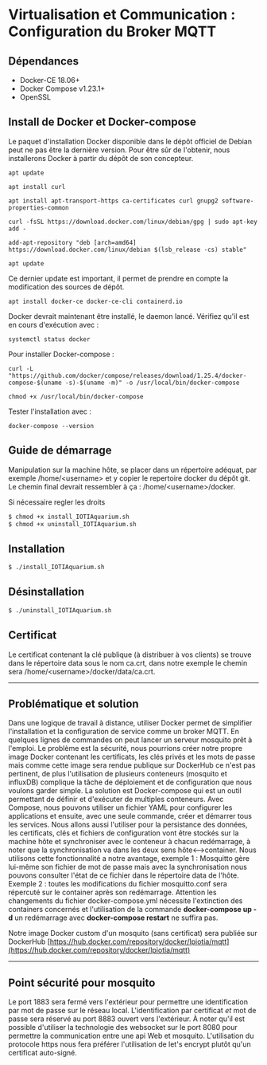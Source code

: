 # Virtualisation et Communication : Configuration du Broker MQTT

## Dépendances

- Docker-CE 18.06+
- Docker Compose v1.23.1+
- OpenSSL

## Install de Docker et Docker-compose

Le paquet d'installation Docker disponible dans le dépôt officiel de Debian peut ne pas être la dernière version. Pour être sûr de l'obtenir, nous installerons Docker à partir du dépôt de son concepteur. 

``` shell
apt update

apt install curl

apt install apt-transport-https ca-certificates curl gnupg2 software-properties-common

curl -fsSL https://download.docker.com/linux/debian/gpg | sudo apt-key add -

add-apt-repository "deb [arch=amd64] https://download.docker.com/linux/debian $(lsb_release -cs) stable"

apt update
```
Ce dernier update est important, il permet de prendre en compte la modification des sources de dépôt.

``` shell
apt install docker-ce docker-ce-cli containerd.io
```
Docker devrait maintenant être installé, le daemon lancé. Vérifiez qu'il est en cours d'exécution avec :
``` shell
systemctl status docker
```
Pour installer Docker-compose :
``` shell
curl -L "https://github.com/docker/compose/releases/download/1.25.4/docker-compose-$(uname -s)-$(uname -m)" -o /usr/local/bin/docker-compose

chmod +x /usr/local/bin/docker-compose
```
Tester l'installation avec :
``` shell
docker-compose --version
```

## Guide de démarrage
Manipulation sur la machine hôte, se placer dans un répertoire adéquat, par exemple /home/\<username\> et y copier le repertoire docker du dépôt git. Le chemin final devrait ressembler à ça : /home/\<username\>/docker.

Si nécessaire regler les droits
```bash
$ chmod +x install_IOTIAquarium.sh
$ chmod +x uninstall_IOTIAquarium.sh
```
## Installation
```bash
$ ./install_IOTIAquarium.sh
```
## Désinstallation

```bash
$ ./uninstall_IOTIAquarium.sh
```
## Certificat
Le certificat contenant la clé publique (à distribuer à vos clients) se trouve dans le répertoire data sous le nom ca.crt, dans notre exemple le chemin sera /home/\<username\>/docker/data/ca.crt.
___

## Problématique et solution

Dans une logique de travail à distance, utiliser Docker permet de simplifier l'installation et la configuration de service comme un broker MQTT. En quelques lignes de commandes on peut lancer un serveur mosquito prêt à l'emploi. Le problème est la sécurité, nous pourrions créer notre propre image Docker contenant les certificats, les clés privés et les mots de passe mais comme cette image sera rendue publique sur DockerHub ce n'est pas pertinent, de plus l'utilisation de plusieurs conteneurs (mosquito et influxDB) complique la tâche de déploiement et de configuration que nous voulons garder simple.
La solution est Docker-compose qui est un outil permettant de définir et d'exécuter de multiples conteneurs. Avec Compose, nous pouvons utiliser un fichier YAML pour configurer les applications et ensuite, avec une seule commande, créer et démarrer tous les services. Nous allons aussi l'utiliser pour la persistance des données, les certificats, clés et fichiers de configuration vont être stockés sur la machine hôte et synchroniser avec le conteneur à chacun redémarrage, à noter que la synchronisation va dans les deux sens hôte\<\-\-\>container. Nous utilisons cette fonctionnalité a notre avantage, exemple 1 : Mosquitto gère lui-même son fichier de mot de passe mais avec la synchronisation nous pouvons consulter l'état de ce fichier dans le répertoire data de l'hôte. Exemple 2 : toutes les modifications du fichier mosquitto.conf sera répercuté sur le container après son redémarrage. 
Attention les changements du fichier docker-compose.yml nécessite l'extinction des containers concernés et l'utilisation de la commande **docker-compose up -d** un redémarrage avec **docker-compose restart** ne suffira pas.

Notre image Docker custom d'un mosquito (sans certificat) sera publiée sur DockerHub 
[https://hub.docker.com/repository/docker/lpiotia/mqtt](https://hub.docker.com/repository/docker/lpiotia/mqtt)
___

## Point sécurité pour mosquito
Le port 1883 sera fermé vers l'extérieur pour permettre une identification par mot de passe sur le réseau local. L'identification par certificat *et* mot de passe sera réservé au port 8883 ouvert vers l'extérieur. À noter qu'il est possible d'utiliser la technologie des websocket sur le port 8080 pour permettre la communication entre une api Web et mosquito. L'utilisation du protocole https nous fera préférer l'utilisation de let's encrypt plutôt qu'un certificat auto-signé.